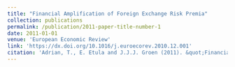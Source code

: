 ```yaml
---
title: "Financial Amplification of Foreign Exchange Risk Premia"
collection: publications
permalink: /publication/2011-paper-title-number-1
date: 2011-01-01
venue: 'European Economic Review'
link: 'https://dx.doi.org/10.1016/j.euroecorev.2010.12.001'
citation: 'Adrian, T., E. Etula and J.J.J. Groen (2011). &quot;Financial Amplification of Foreign Exchange Risk Premia&quot; <i>European Economic Review</i>. 55, pp. 354-370.'
---
```

